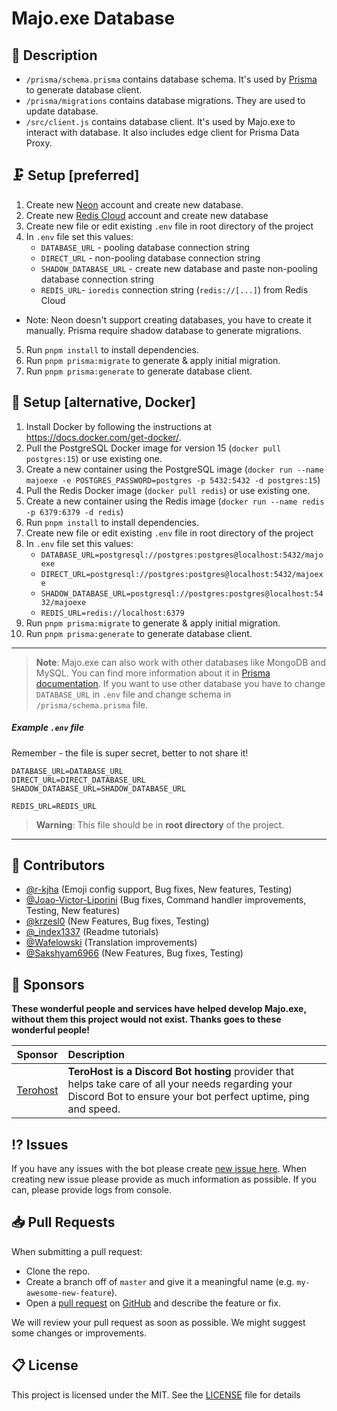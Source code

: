 # Majo.exe Database

## 📝 Description

- `/prisma/schema.prisma` contains database schema. It's used by [Prisma](https://www.prisma.io/) to generate database client.
- `/prisma/migrations` contains database migrations. They are used to update database.
- `/src/client.js` contains database client. It's used by Majo.exe to interact with database. It also includes edge client for Prisma Data Proxy.

## 🗜️ Setup [preferred]

1. Create new [Neon](https://neon.tech/) account and create new database.
2. Create new [Redis Cloud](https://app.redislabs.com/) account and create new database
3. Create new file or edit existing `.env` file in root directory of the project
4. In `.env` file set this values:
   - `DATABASE_URL` - pooling database connection string
   - `DIRECT_URL` - non-pooling database connection string
   - `SHADOW_DATABASE_URL` - create new database and paste non-pooling database connection string
   - `REDIS_URL`- `ioredis` connection string (`redis://[...]`) from Redis Cloud

- Note: Neon doesn't support creating databases, you have to create it manually. Prisma require shadow database to generate migrations.

5. Run `pnpm install` to install dependencies.
6. Run `pnpm prisma:migrate` to generate & apply initial migration.
7. Run `pnpm prisma:generate` to generate database client.

## 🐳 Setup [alternative, Docker]

1. Install Docker by following the instructions at https://docs.docker.com/get-docker/.
2. Pull the PostgreSQL Docker image for version 15 (`docker pull postgres:15`) or use existing one.
3. Create a new container using the PostgreSQL image (`docker run --name majoexe -e POSTGRES_PASSWORD=postgres -p 5432:5432 -d postgres:15`)
4. Pull the Redis Docker image (`docker pull redis`) or use existing one.
5. Create a new container using the Redis image (`docker run --name redis -p 6379:6379 -d redis`)
6. Run `pnpm install` to install dependencies.
7. Create new file or edit existing `.env` file in root directory of the project
8. In `.env` file set this values:
   - `DATABASE_URL=postgresql://postgres:postgres@localhost:5432/majoexe`
   - `DIRECT_URL=postgresql://postgres:postgres@localhost:5432/majoexe`
   - `SHADOW_DATABASE_URL=postgresql://postgres:postgres@localhost:5432/majoexe`
   - `REDIS_URL=redis://localhost:6379`
9. Run `pnpm prisma:migrate` to generate & apply initial migration.
10. Run `pnpm prisma:generate` to generate database client.

---

> **Note**:
> Majo.exe can also work with other databases like MongoDB and MySQL. You can find more information about it in [Prisma documentation](https://www.prisma.io/docs/concepts/database-connectors). If you want to use other database you have to change `DATABASE_URL` in `.env` file and change schema in `/prisma/schema.prisma` file.

##### Example `.env` file

Remember - the file is super secret, better to not share it!

```
DATABASE_URL=DATABASE_URL
DIRECT_URL=DIRECT_DATABASE_URL
SHADOW_DATABASE_URL=SHADOW_DATABASE_URL

REDIS_URL=REDIS_URL
```

> **Warning**:
> This file should be in **root directory** of the project.

---

## 📝 Contributors

- [@r-kjha](https://github.com/r-kjha) (Emoji config support, Bug fixes, New features, Testing)
- [@Joao-Victor-Liporini](https://github.com/Joao-Victor-Liporini) (Bug fixes, Command handler improvements, Testing, New features)
- [@krzesl0](https://github.com/krzesl0) (New Features, Bug fixes, Testing)
- [@\_index1337](https://github.com/index1337) (Readme tutorials)
- [@Wafelowski](https://github.com/HeavyWolfPL) (Translation improvements)
- [@Sakshyam6966](https://github.com/Sakshyam6966) (New Features, Bug fixes, Testing)

## 💝 Sponsors

**These wonderful people and services have helped develop Majo.exe, without them this project would not exist. Thanks goes to these wonderful people!**

| Sponsor                                            | Description                                                                                                                                                         |
| -------------------------------------------------- | :------------------------------------------------------------------------------------------------------------------------------------------------------------------ |
| [Terohost](https://my.terohost.com/aff.php?aff=17) | **TeroHost is a Discord Bot hosting** provider that helps take care of all your needs regarding your Discord Bot to ensure your bot perfect uptime, ping and speed. |

## ⁉️ Issues

If you have any issues with the bot please create [new issue here](https://github.com/igorkowalczyk/majo.exe/issues).
When creating new issue please provide as much information as possible. If you can, please provide logs from console.

## 📥 Pull Requests

When submitting a pull request:

- Clone the repo.
- Create a branch off of `master` and give it a meaningful name (e.g. `my-awesome-new-feature`).
- Open a [pull request](https://github.com/igorkowalczyk/majo.exe/pulls) on [GitHub](https://github.com) and describe the feature or fix.

We will review your pull request as soon as possible. We might suggest some changes or improvements.

## 📋 License

This project is licensed under the MIT. See the [LICENSE](https://github.com/igorkowalczyk/majo.exe/blob/master/license.md) file for details

